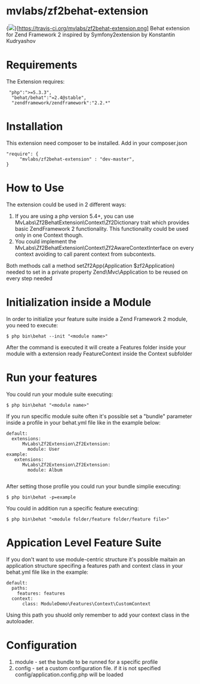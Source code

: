mvlabs/zf2behat-extension
==============
{<img src="https://travis-ci.org/mvlabs/zf2behat-extension.png" />}[https://travis-ci.org/mvlabs/zf2behat-extension.png]
Behat extension for Zend Framework 2 inspired by Symfony2extension by Konstantin Kudryashov

Requirements
=============
The Extension requires:
```
 "php":">=5.3.3",
  "behat/behat":"=2.4@stable",
  "zendframework/zendframework":"2.2.*"
```
Installation
=============
This extension need composer to be installed. Add in your composer.json
```
"require": {
     "mvlabs/zf2behat-extension" : "dev-master",
}

```

How to Use
==========

The extension could be used in 2 different ways:

1.  If you are using a php version 5.4+, you can use MvLabs\Zf2BehatExtension\Context\Zf2Dictionary trait 
    which provides basic ZendFramework 2 functionality. This functionality could be used only in one Context though.
2.  You could implement the MvLabs\Zf2BehatExtension\Context\Zf2AwareContextInterface on every context avoiding to call parent context 
    from subcontexts.
  
Both methods call a method setZf2App(Application $zf2Application) needed to set in a private property Zend\Mvc\Application to be reused 
on every step needed 


Initialization inside a Module
==============================

In order to initialize your feature suite inside a Zend Framework 2 module, you need to execute:
```
$ php bin\behat --init "<module name>"

```
After the command is executed it will create a Features folder inside your module with a extension ready FeatureContext inside the Context subfolder


Run your features
=================

You could run your module suite executing:
```
$ php bin\behat "<module name>"

```
If you run specific module suite often it's possible set a "bundle" parameter inside a profile in your 
behat.yml file like in the example below:
```
default:
  extensions:
      MvLabs\Zf2Extension\Zf2Extension:
        module: User
example:
   extensions:
      MvLabs\Zf2Extension\Zf2Extension:
        module: Album
    
```
After setting those profile you could run your bundle simplie executing:
 ```
$ php bin\behat -p=example

```
You could in addition run a specific feature executing:
```
$ php bin\behat "<module folder/feature folder/feature file>"

```

Appication Level Feature Suite
==============================

If you don't want to use module-centric structure it's possible maitain an application structure
specifing a features path and context class in your behat.yml file like in the example:

```
default:
  paths:
    features: features
  context:
      class: ModuleDemo\Features\Context\CustomContext
```

Using this path you shuold only remember to add your context class in the autoloader.

Configuration
=============

 1. module - set the bundle to be runned for a specific profile
 2. config - set a custom configuration file. if it is not specified config/application.config.php will be loaded






